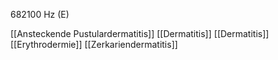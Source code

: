 682100 Hz (E)

[[Ansteckende Pustulardermatitis]]
[[Dermatitis]]
[[Dermatitis]]
[[Erythrodermie]]
[[Zerkariendermatitis]]